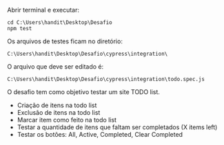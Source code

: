 Abrir terminal e executar:
```
cd C:\Users\handit\Desktop\Desafio
npm test
```

Os arquivos de testes ficam no diretório:

```
C:\Users\handit\Desktop\Desafio\cypress\integration\
```

O arquivo que deve ser editado é:

```
C:\Users\handit\Desktop\Desafio\cypress\integration\todo.spec.js
```

O desafio tem como objetivo testar um site TODO list.

- Criação de itens na todo list
- Exclusão de itens na todo list
- Marcar item como feito na todo list
- Testar a quantidade de itens que faltam ser completados (X items left)
- Testar os botões: All, Active, Completed, Clear Completed